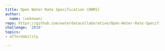 ```yaml
---
title: Open Water Rate Specification (OWRS)
author:
  name: (unknown)
repo: https://github.com/waterdatacollaborative/Open-Water-Rate-Specification
challenge: '2018'
topics:
- affordability

---
```




